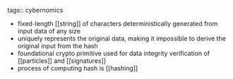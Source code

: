 tags:: cybernomics

- fixed-length [[string]] of characters deterministically generated from input data of any size
- uniquely represents the original data, making it impossible to derive the original input from the hash
- foundational crypto primitive used for data integrity verification of [[particles]] and [[signatures]]
- process of computing hash is [[hashing]]